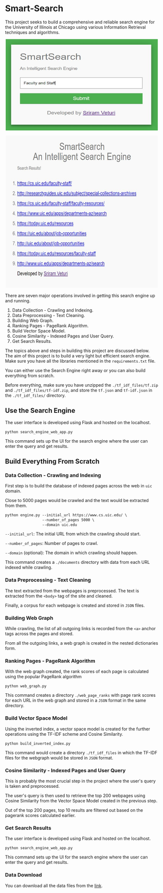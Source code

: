 # Smart-Search

This project seeks to build a comprehensive and reliable search engine for the University of Illinois at Chicago using various Information Retrieval techniques and algorithms.

<p align="center">
  <img width="500" height="300" src="Results/Query-6/query.JPG">
</p>
<p align="center">
  <img width="500" height="500" src="Results/Query-6/search-results.JPG">
</p>

There are seven major operations involved in getting this search engine up and running.

1) Data Collection - Crawling and Indexing.
2) Data Preprocessing - Text Cleaning.
3) Building Web Graph.
4) Ranking Pages - PageRank Algorithm.
5) Build Vector Space Model.
6) Cosine Similarity - Indexed Pages and User Query. 
7) Get Search Results.

The topics above and steps in building this project are discussed below. The aim of this project is to build a very light but efficient search engine. Make sure you have all the libraries mentioned in the `requirements.txt` file.
 
You can either use the Search Engine right away or you can also build everything from scratch.

Before everything, make sure you have unzipped the `./tf_idf_files/tf.zip` and `./tf_idf_files/tf-idf.zip`, and store the `tf.json` and `tf-idf.json` in the `./tf_idf_files/` directory.

## Use the Search Engine

The user interface is developed using Flask and hosted on the localhost. 

```
python search_engine_web_app.py
```

This command sets up the UI for the search engine where the user can enter the query and get results.
 
 
## Build Everything From Scratch

### Data Collection - Crawling and Indexing

First step is to build the database of indexed pages across the web in `uic` domain.

Close to 5000 pages would be crawled and the text would be extracted from them.

```
python engine.py --initial_url https://www.cs.uic.edu/ \
                 --number_of_pages 5000 \
                 --domain uic.edu
```

`--initial_url`: The initial URL from which the crawling should start.

`--number_of_pages`: Number of pages to crawl. 

`--domain` (optional): The domain in which crawling should happen.

This command creates a `./documents` directory with data from each URL indexed while crawling.


### Data Preprocessing - Text Cleaning

The text extracted from the webpages is preprocessed. The text is extracted from the `<body>` tag of the site and cleaned.

Finally, a corpus for each webpage is created and stored in `JSON` files.

 
### Building Web Graph

While crawling, the list of all outgoing links is recorded from the `<a>` anchor tags across the pages and stored.

From all the outgoing links, a web graph is created in the nested dictionaries form.


### Ranking Pages - PageRank Algorithm

With the web graph created, the rank scores of each page is calculated using the popular PageRank algorithm

```
python web_graph.py
```

This command creates a directory `./web_page_ranks` with page rank scores for each URL in the web graph and stored in a `JSON` format in the same directory. 


### Build Vector Space Model

Using the inverted index, a vector space model is created for the further operations using the TF-IDF scheme and Cosine Similarity.

```
python build_inverted_index.py
```

This command would create a directory `./tf_idf_files` in which the TF-IDF files for the webgraph would be stored in `JSON` format.


### Cosine Similarity - Indexed Pages and User Query

This is probably the most crucial step in the project where the user's query is taken and preprocessed.

The user's query is then used to retrieve the top 200 webpages using Cosine Similarity from the Vector Space Model created in the previous step.

Out of the top 200 pages, top 10 results are filtered out based on the pagerank scores calculated earlier.


### Get Search Results

The user interface is developed using Flask and hosted on the localhost. 

```
python search_engine_web_app.py
```

This command sets up the UI for the search engine where the user can enter the query and get results.


### Data Download

You can download all the data files from the <a href="https://drive.google.com/drive/folders/1Geg_bErxxaOLNiYMLoAnRNfNkTaFE4LR?usp=sharing">link</a>.

